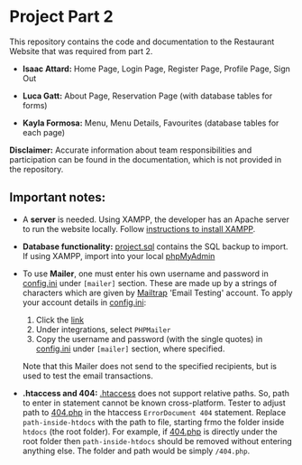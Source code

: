 # Project Part 2
This repository contains the code and documentation to the Restaurant Website that was required from part 2.

- **Isaac Attard:**    Home Page, Login Page, Register Page, Profile Page, Sign Out

- **Luca Gatt:**       About Page, Reservation Page (with database tables for forms)

- **Kayla Formosa:**   Menu, Menu Details, Favourites (database tables for each page)

**Disclaimer:** Accurate information about team responsibilities and participation can be found in the documentation, which is not provided in the repository.

## Important notes:
- A **server** is needed. Using XAMPP, the developer has an Apache server to run the website locally. Follow [instructions to install XAMPP](https://github.com/StaticRevo/cis1054-part1-isaacattard-kaylaformosa-lucagatt/blob/main/Q1-setup-explaination.md).
- **Database functionality:** [project.sql](sql/projectDatabase.sql) contains the SQL backup to import. If using XAMPP, import into your local [phpMyAdmin](localhost/phpmyadmin)
- To use **Mailer**, one must enter his own username and password in [config.ini](config.ini) under `[mailer]` section. These are made up by a strings of characters which are given by [Mailtrap](https://mailtrap.io/inboxes) 'Email Testing' account. To apply your account details in [config.ini](config.ini):
   1. Click the [link](https://mailtrap.io/inboxes)
   2. Under integrations, select `PHPMailer`
   3. Copy the username and password (with the single quotes) in [config.ini](config.ini) under `[mailer]` section, where specified.
  
  Note that this Mailer does not send to the specified recipients, but is used to test the email transactions.
- **.htaccess and 404:** [.htaccess](.htaccess) does not support relative paths. So, path to enter in statement cannot be known cross-platform. Tester to adjust path to [404.php](404.php) in the htaccess `ErrorDocument 404` statement. Replace `path-inside-htdocs` with the path to file, starting frmo the folder inside `htdocs` (the root folder). For example, if [404.php](404.php) is directly under the root folder then `path-inside-htdocs` should be removed without entering anything else. The folder and path would be simply `/404.php`.

